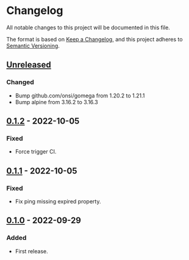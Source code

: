 # Changelog

All notable changes to this project will be documented in this file.

The format is based on [Keep a Changelog](https://keepachangelog.com/en/1.0.0/),
and this project adheres to [Semantic Versioning](https://semver.org/spec/v2.0.0.html).

## [Unreleased]

### Changed

- Bump github.com/onsi/gomega from 1.20.2 to 1.21.1
- Bump alpine from 3.16.2 to 3.16.3

## [0.1.2] - 2022-10-05

### Fixed

- Force trigger CI.

## [0.1.1] - 2022-10-05

### Fixed

- Fix ping missing expired property.

## [0.1.0] - 2022-09-29

### Added

- First release.

[Unreleased]: https://github.com/giantswarm/heartbeatctl/compare/v0.1.2...HEAD
[0.1.2]: https://github.com/giantswarm/heartbeatctl/compare/v0.1.1...v0.1.2
[0.1.1]: https://github.com/giantswarm/heartbeatctl/compare/v0.1.0...v0.1.1
[0.1.0]: https://github.com/giantswarm/heartbeatctl/releases/tag/v0.1.0
